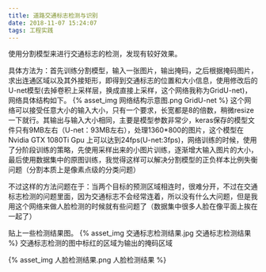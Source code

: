 ```yaml
---
title: 道路交通标志检测与识别
date: 2018-11-07 15:24:07
tags: 工程实践
---
```


使用分割模型来进行交通标志的检测，发现有较好效果。

具体方法为：首先训练分割模型，输入一张图片，输出掩码，之后根据掩码图片，求出连通区域以及其外接矩形，即得到交通标志的位置和大小信息，使用修改后的U-net模型(去掉卷积上采样层，换成直接上采样，这个网络我称为GridU-net)，网络具体结构如下。
{% asset_img 网络结构示意图.png GridU-net %}
这个网络可以接受任意大小的输入大小，只有一个要求，长宽都是8的倍数，稍微resize一下就行。其输出与输入大小相同，主要是模型参数非常少，keras保存的模型文件只有9MB左右（U-net：93MB左右），处理1360*800的图片，这个模型在Nvidia GTX 1080Ti Gpu 上可以达到24fps(U-net:3fps)，网络训练的时候，使用了分阶段训练的策略，先使用采样出来的小图片训练，逐渐增大输入图片的大小，最后使用数据集中的原图训练，我觉得这样可以解决分割模型的正负样本比例失衡问题（分割本质上是像素点级的分类问题）

不过这样的方法问题在于：当两个目标的预测区域相连时，很难分开，不过在交通标志检测的问题里面，因为交通标志不会经常连着，所以没有什么大问题，但是我用这个网络来做人脸检测的时候就有些问题了（数据集中很多人脸在像平面上挨在一起了）

贴上一些检测结果图。
{% asset_img 交通标志检测结果.jpg 交通标志检测结果 %}
交通标志检测的图中标红的区域为输出的掩码区域

{% asset_img 人脸检测结果.png 人脸检测结果 %}